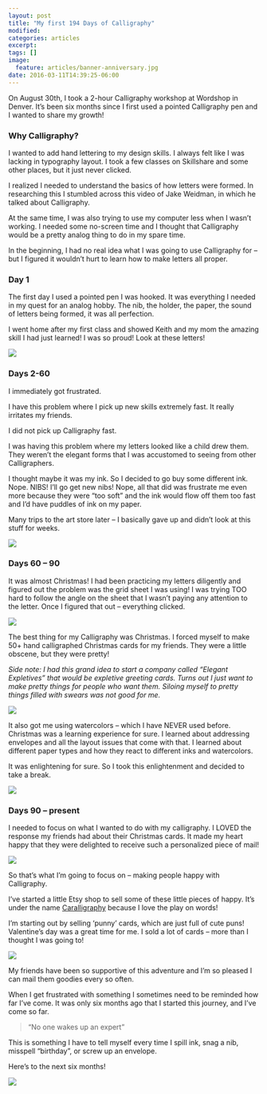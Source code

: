 ```yaml
---
layout: post
title: "My first 194 Days of Calligraphy"
modified:
categories: articles
excerpt:
tags: []
image:
  feature: articles/banner-anniversary.jpg
date: 2016-03-11T14:39:25-06:00
---
```


On August 30th, I took a 2-hour Calligraphy workshop at Wordshop in Denver. It’s been six months since I first used a pointed Calligraphy pen and I wanted to share my growth!


### Why Calligraphy?

I wanted to add hand lettering to my design skills. I always felt like I was lacking in typography layout. I took a few classes on Skillshare and some other places, but it just never clicked.

I realized I needed to understand the basics of how letters were formed. In researching this I stumbled across this video of Jake Weidman, in which he talked about Calligraphy.

At the same time, I was also trying to use my computer less when I wasn’t working. I needed some no-screen time and I thought that Calligraphy would be a pretty analog thing to do in my spare time.

In the beginning, I had no real idea what I was going to use Calligraphy for – but I figured it wouldn’t hurt to learn how to make letters all proper.

### Day 1

The first day I used a pointed pen I was hooked. It was everything I needed in my quest for an analog hobby. The nib, the holder, the paper, the sound of letters being formed, it was all perfection.

I went home after my first class and showed Keith and my mom the amazing skill I had just learned! I was so proud! Look at these letters!


![](/images/articles/calligraphy-194-0.jpg)

 

### Days 2-60

I immediately got frustrated.

I have this problem where I pick up new skills extremely fast. It really irritates my friends.

I did not pick up Calligraphy fast.

I was having this problem where my letters looked like a child drew them. They weren’t the elegant forms that I was accustomed to seeing from other Calligraphers.

I thought maybe it was my ink. So I decided to go buy some different ink. Nope. NIBS! I’ll go get new nibs! Nope, all that did was frustrate me even more because they were “too soft” and the ink would flow off them too fast and I’d have puddles of ink on my paper.

Many trips to the art store later – I basically gave up and didn’t look at this stuff for weeks.

![](/images/articles/calligraphy-194-1.jpg)

### Days 60 – 90

It was almost Christmas! I had been practicing my letters diligently and figured out the problem was the grid sheet I was using! I was trying TOO hard to follow the angle on the sheet that I wasn’t paying any attention to the letter. Once I figured that out – everything clicked.

![](/images/articles/calligraphy-194-2.jpg)

The best thing for my Calligraphy was Christmas. I forced myself to make 50+ hand calligraphed Christmas cards for my friends. They were a little obscene, but they were pretty!

*Side note: I had this grand idea to start a company called “Elegant Expletives” that would be expletive greeting cards. Turns out I just want to make pretty things for people who want them. Siloing myself to pretty things filled with swears was not good for me.*

![](/images/articles/calligraphy-194-3.jpg)

It also got me using watercolors – which I have NEVER used before. Christmas was a learning experience for sure. I learned about addressing envelopes and all the layout issues that come with that. I learned about different paper types and how they react to different inks and watercolors.

It was enlightening for sure. So I took this enlightenment and decided to take a break.

![](/images/articles/calligraphy-194-4.jpg)

### Days 90 – present

I needed to focus on what I wanted to do with my calligraphy. I LOVED the response my friends had about their Christmas cards. It made my heart happy that they were delighted to receive such a personalized piece of mail!

![](/images/articles/calligraphy-194-5.jpg)

So that’s what I’m going to focus on – making people happy with Calligraphy.

I’ve started a little Etsy shop to sell some of these little pieces of happy. It’s under the name [Caralligraphy](https://etsy.com/shop/caralligraphy) because I love the play on words!

I’m starting out by selling ‘punny’ cards, which are just full of cute puns! Valentine’s day was a great time for me. I sold a lot of cards – more than I thought I was going to!

![](/images/articles/calligraphy-194-6.jpg)

 
My friends have been so supportive of this adventure and I’m so pleased I can mail them goodies every so often.

When I get frustrated with something I sometimes need to be reminded how far I’ve come. It was only six months ago that I started this journey, and I’ve come so far.

>“No one wakes up an expert”

This is something I have to tell myself every time I spill ink, snag a nib, misspell “birthday”, or screw up an envelope.

Here’s to the next six months!

![](/images/articles/calligraphy-194-7.jpg)

